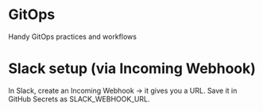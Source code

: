 # GitOps
Handy GitOps practices and workflows

# Slack setup (via Incoming Webhook)
In Slack, create an Incoming Webhook → it gives you a URL.
Save it in GitHub Secrets as SLACK_WEBHOOK_URL.


